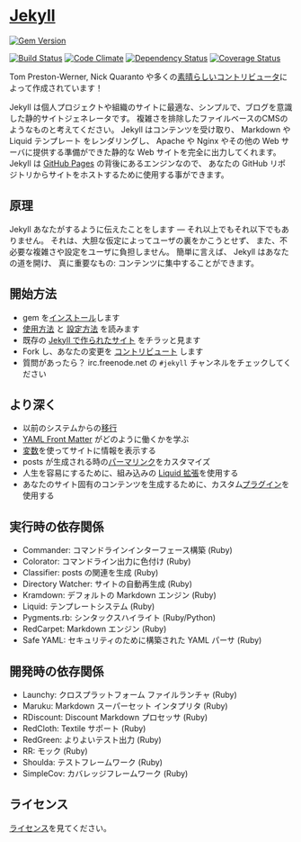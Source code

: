 # [Jekyll](http://jekyllrb.com/)

[![Gem Version](https://badge.fury.io/rb/jekyll.png)](http://badge.fury.io/rb/jekyll)

[![Build Status](https://secure.travis-ci.org/jekyll/jekyll.png?branch=master)](https://travis-ci.org/jekyll/jekyll)
[![Code Climate](https://codeclimate.com/github/jekyll/jekyll.png)](https://codeclimate.com/github/jekyll/jekyll)
[![Dependency Status](https://gemnasium.com/jekyll/jekyll.png)](https://gemnasium.com/jekyll/jekyll)
[![Coverage Status](https://coveralls.io/repos/jekyll/jekyll/badge.png)](https://coveralls.io/r/jekyll/jekyll)

Tom Preston-Werner, Nick Quaranto や多くの[素晴らしいコントリビュータ](https://github.com/jekyll/jekyll/graphs/contributors)によって作成されています！

Jekyll は個人プロジェクトや組織のサイトに最適な、シンプルで、ブログを意識した静的サイトジェネレータです。
複雑さを排除したファイルベースのCMSのようなものと考えてください。
Jekyll はコンテンツを受け取り、 Markdown や Liquid テンプレート をレンダリングし、
Apache や Nginx やその他の Web サーバに提供する準備ができた静的な Web サイトを完全に出力してくれます。
Jekyll は [GitHub Pages](http://pages.github.com) の背後にあるエンジンなので、
あなたの GitHub リポジトリからサイトをホストするために使用する事ができます。

## 原理

Jekyll あなたがするように伝えたことをします ― それ以上でもそれ以下でもありません。
それは、大胆な仮定によってユーザの裏をかこうとせず、
また、不必要な複雑さや設定をユーザに負担しません。
簡単に言えば、 Jekyll はあなたの道を開け、
真に重要なもの: コンテンツに集中することができます。

## 開始方法

* gem を[インストール](http://jekyllrb.com/docs/installation/)します
* [使用方法](http://jekyllrb.com/docs/usage/) と [設定方法](http://jekyllrb.com/docs/configuration/) を読みます
* 既存の [Jekyll で作られたサイト](http://wiki.github.com/jekyll/jekyll/sites) をチラッと見ます
* Fork し、あなたの変更を [コントリビュート](http://jekyllrb.com/docs/contributing/) します
* 質問があったら？ irc.freenode.net の `#jekyll` チャンネルをチェックしてください

## より深く

* 以前のシステムからの[移行](http://jekyllrb.com/docs/migrations/)
* [YAML Front Matter](http://jekyllrb.com/docs/frontmatter/) がどのように働くかを学ぶ
* [変数](http://jekyllrb.com/docs/variables/)を使ってサイトに情報を表示する
* posts が生成される時の[パーマリンク](http://jekyllrb.com/docs/permalinks/)をカスタマイズ
* 人生を容易にするために、組み込みの [Liquid 拡張](http://jekyllrb.com/docs/templates/)を使用する
* あなたのサイト固有のコンテンツを生成するために、カスタム[プラグイン](http://jekyllrb.com/docs/plugins/)を使用する

## 実行時の依存関係

* Commander: コマンドラインインターフェース構築 (Ruby)
* Colorator: コマンドライン出力に色付け (Ruby)
* Classifier: posts の関連を生成 (Ruby)
* Directory Watcher: サイトの自動再生成 (Ruby)
* Kramdown: デフォルトの Markdown エンジン (Ruby)
* Liquid: テンプレートシステム (Ruby)
* Pygments.rb: シンタックスハイライト (Ruby/Python)
* RedCarpet: Markdown エンジン (Ruby)
* Safe YAML: セキュリティのために構築された YAML パーサ (Ruby)

## 開発時の依存関係

* Launchy: クロスプラットフォーム ファイルランチャ (Ruby)
* Maruku: Markdown スーパーセット インタプリタ (Ruby)
* RDiscount: Discount Markdown プロセッサ (Ruby)
* RedCloth: Textile サポート (Ruby)
* RedGreen: よりよいテスト出力 (Ruby)
* RR: モック (Ruby)
* Shoulda: テストフレームワーク (Ruby)
* SimpleCov: カバレッジフレームワーク (Ruby)

## ライセンス

[ライセンス](https://github.com/jekyll/jekyll/blob/master/LICENSE)を見てください。

